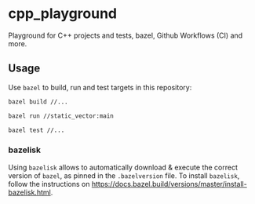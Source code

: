 # cpp_playground

Playground for C++ projects and tests, bazel, Github Workflows (CI) and more.

## Usage

Use `bazel` to build, run and test targets in this repository:

```sh
bazel build //...
```

```sh
bazel run //static_vector:main
```

```sh
bazel test //...
```

### bazelisk

Using `bazelisk` allows to automatically download & execute the correct version of `bazel`, as pinned in the `.bazelversion` file. To install `bazelisk`, follow
the instructions on https://docs.bazel.build/versions/master/install-bazelisk.html.
